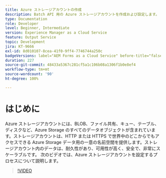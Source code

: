 ```yaml
---
title: Azure ストレージアカウントの作成
description: Batch API 用の Azure ストレージアカウントを作成および設定します。
type: Documentation
role: Developer
level: Beginner, Intermediate
version: Experience Manager as a Cloud Service
feature: Output Service
topic: Development
jira: KT-9666
exl-id: 8d010107-8cea-41f0-9ff4-7746744a250c
badgeVersions: label="AEM Forms as a Cloud Service" before-title="false"
duration: 227
source-git-commit: 48433a5367c281cf5a1c106b08a1306f1b0e8ef4
workflow-type: tm+mt
source-wordcount: '90'
ht-degree: 100%

---
```


# はじめに

Azure ストレージアカウントには、BLOB、ファイル共有、キュー、テーブル、ディスクなど、Azure Storage のすべてのデータオブジェクトが含まれています。ストレージアカウントは、HTTP または HTTPS で世界中のどこからでもアクセスできる Azure Storage データ用の一意の名前空間を提供します。ストレージアカウント内のデータは、耐久性があり、可用性が高く、安全で、非常にスケーラブルです。
次のビデオでは、Azure ストレージアカウントを設定するプロセスについて説明します。

>[!VIDEO](https://video.tv.adobe.com/v/340127?quality=12&learn=on)
